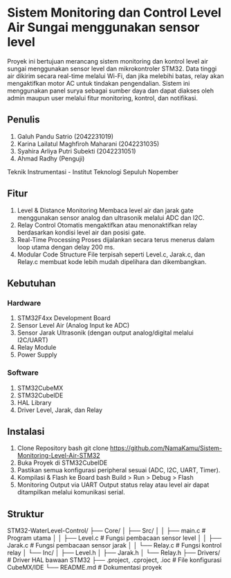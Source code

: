 # Sistem Monitoring dan Control Level Air Sungai menggunakan sensor level
Proyek ini bertujuan merancang sistem monitoring dan kontrol level air sungai menggunakan sensor level dan mikrokontroler STM32. Data tinggi air dikirim secara real-time melalui Wi-Fi, dan jika melebihi batas, relay akan mengaktifkan motor AC untuk tindakan pengendalian. Sistem ini menggunakan panel surya sebagai sumber daya dan dapat diakses oleh admin maupun user melalui fitur monitoring, kontrol, dan notifikasi.

## Penulis
1. Galuh Pandu Satrio (2042231019)
2. Karina Lailatul Maghfiroh Maharani (2042231035)
3. Syahira Arliya Putri Subekti (2042231051)
4. Ahmad Radhy (Penguji)

Teknik Instrumentasi - Institut Teknologi Sepuluh Nopember

## Fitur
1. Level & Distance Monitoring 
Membaca level air dan jarak gate menggunakan sensor analog dan ultrasonik melalui ADC dan I2C.
2. Relay Control
Otomatis mengaktifkan atau menonaktifkan relay berdasarkan kondisi level air dan posisi gate.
3. Real-Time Processing
Proses dijalankan secara terus menerus dalam loop utama dengan delay 200 ms.
4. Modular Code Structure
File terpisah seperti Level.c, Jarak.c, dan Relay.c membuat kode lebih mudah dipelihara dan dikembangkan.

## Kebutuhan
### Hardware
1. STM32F4xx Development Board
2. Sensor Level Air (Analog Input ke ADC)
3. Sensor Jarak Ultrasonik (dengan output analog/digital melalui I2C/UART)
4. Relay Module
5. Power Supply

### Software
1. STM32CubeMX
2. STM32CubeIDE
3. HAL Library
4. Driver Level, Jarak, dan Relay

## Instalasi 
1. Clone Repository
bash
git clone https://github.com/NamaKamu/Sistem-Monitoring-Level-Air-STM32
2. Buka Proyek di STM32CubeIDE
3. Pastikan semua konfigurasi peripheral sesuai (ADC, I2C, UART, Timer).
4. Kompilasi & Flash ke Board
bash
Build > Run > Debug > Flash
5. Monitoring Output via UART Output status relay atau level air dapat ditampilkan melalui komunikasi serial.

## Struktur
STM32-WaterLevel-Control/
├── Core/
│   ├── Src/
│   │   ├── main.c              # Program utama
│   │   ├── Level.c             # Fungsi pembacaan sensor level
│   │   ├── Jarak.c             # Fungsi pembacaan sensor jarak
│   │   └── Relay.c             # Fungsi kontrol relay
│   └── Inc/
│       ├── Level.h
│       ├── Jarak.h
│       └── Relay.h
├── Drivers/                    # Driver HAL bawaan STM32
├── .project, .cproject, .ioc   # File konfigurasi CubeMX/IDE
└── README.md                   # Dokumentasi proyek
